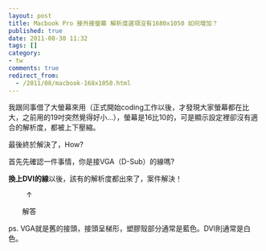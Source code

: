 ```yaml
---
layout: post
title: Macbook Pro 接外接螢幕 解析度選項沒有1680x1050 如何增加？
published: true
date: 2011-08-30 11:32
tags: []
category:
- tw
comments: true
redirect_from:
  - /2011/08/macbook-168x1050.html
---
```



我跟同事借了大螢幕來用（正式開始coding工作以後，才發現大家螢幕都在比大，之前用的19吋突然覺得好小...），螢幕是16比10的，可是顯示設定裡卻沒有適合的解析度，都被上下壓縮。



最後終於解決了，How?



首先先確認一件事情，你是接VGA（D-Sub）的線嗎?



**換上DVI的線**以後，該有的解析度都出來了，案件解決！

         ↑

       解答





ps. VGA就是舊的接頭，接頭呈梯形，塑膠殼部分通常是藍色。DVI則通常是白色。



